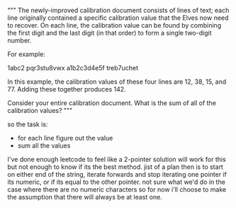 """
The newly-improved calibration document consists of lines of text; each line originally contained a specific calibration value that the Elves now need to recover. On each line, the calibration value can be found by combining the first digit and the last digit (in that order) to form a single two-digit number.

For example:

1abc2
pqr3stu8vwx
a1b2c3d4e5f
treb7uchet

In this example, the calibration values of these four lines are 12, 38, 15, and 77. Adding these together produces 142.

Consider your entire calibration document. What is the sum of all of the calibration values?
"""

so the task is:
- for each line figure out the value
- sum all the values

I've done enough leetcode to feel like a 2-pointer solution will work for this but not enough to know if its the best method. jist of a plan then is to start on either end of the string, iterate forwards and stop iterating one pointer if its numeric, or if its equal to the other pointer. not sure what we'd do in the case where there are no numeric characters so for now i'll choose to make the assumption that there will always be at least one.
